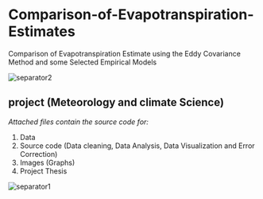 # Comparison-of-Evapotranspiration-Estimates
Comparison of Evapotranspiration Estimate using the Eddy Covariance Method and some Selected Empirical Models

![separator2](https://i.imgur.com/4gX5WFr.png)

## project (Meteorology and climate Science)
*Attached files contain the source code for:*
1. Data
2. Source code (Data cleaning, Data Analysis, Data Visualization and Error Correction)
3. Images (Graphs)
4. Project Thesis

![separator1](https://i.imgur.com/ZUWYTii.png)
